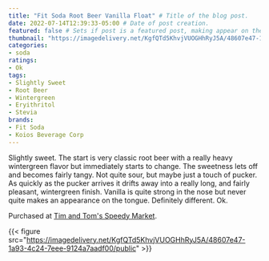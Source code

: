 ```yaml
---
title: "Fit Soda Root Beer Vanilla Float" # Title of the blog post.
date: 2022-07-14T12:39:33-05:00 # Date of post creation.
featured: false # Sets if post is a featured post, making appear on the home page side bar.
thumbnail: "https://imagedelivery.net/KgfQTd5KhvjVUOGHhRyJ5A/48607e47-1a93-4c24-7eee-9124a7aadf00/thumb"
categories:
- soda
ratings:
- Ok
tags:
- Slightly Sweet
- Root Beer
- Wintergreen
- Eryithritol
- Stevia
brands:
- Fit Soda
- Koios Beverage Corp
---
```


Slightly sweet. The start is very classic root beer with a really heavy wintergreen flavor but immediately starts to change. The sweetness lets off and becomes fairly tangy. Not quite sour, but maybe just a touch of pucker. As quickly as the pucker arrives it drifts away into a really long, and fairly pleasant, wintergreen finish. Vanilla is quite strong in the nose but never quite makes an appearance on the tongue. Definitely different. Ok.

Purchased at [Tim and Tom's Speedy Market](https://www.timandtomsspeedymarket.com/).

{{< figure src="https://imagedelivery.net/KgfQTd5KhvjVUOGHhRyJ5A/48607e47-1a93-4c24-7eee-9124a7aadf00/public" >}}
